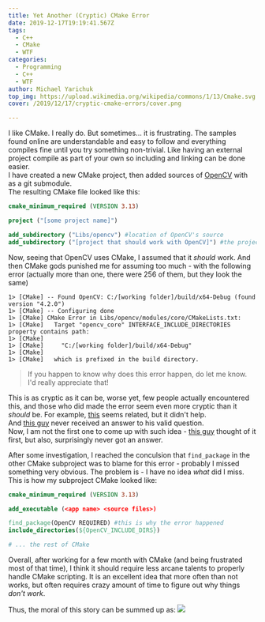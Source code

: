 ```yaml
---
title: Yet Another (Cryptic) CMake Error
date: 2019-12-17T19:19:41.567Z
tags:
  - C++
  - CMake
  - WTF
categories:
  - Programming
  - C++
  - WTF
author: Michael Yarichuk
top_img: https://upload.wikimedia.org/wikipedia/commons/1/13/Cmake.svg
cover: /2019/12/17/cryptic-cmake-errors/cover.png

---
```

I like CMake. I really do. But sometimes... it is frustrating.
The samples found online are understandable and easy to follow and everything compiles fine until you try something non-trivial. 
Like having an external project compile as part of your own so including and linking can be done easier.  
I have created a new CMake project, then added sources of [OpenCV](https://github.com/opencv/opencv) with as a git submodule.  
The resulting CMake file looked like this:

```cmake
cmake_minimum_required (VERSION 3.13)

project ("[some project name]")

add_subdirectory ("Libs/opencv") #location of OpenCV's source
add_subdirectory ("[project that should work with OpenCV]") #the project I want to add refernce to OpenCV
```

Now, seeing that OpenCV uses CMake, I assumed that it *should* work. And then CMake gods punished me for assuming too much - with the following error (actually more than one, there were 256 of them, but they look the same)
```log
1> [CMake] -- Found OpenCV: C:/[working folder]/build/x64-Debug (found version "4.2.0") 
1> [CMake] -- Configuring done
1> [CMake] CMake Error in Libs/opencv/modules/core/CMakeLists.txt:
1> [CMake]   Target "opencv_core" INTERFACE_INCLUDE_DIRECTORIES property contains path:
1> [CMake] 
1> [CMake]     "C:/[working folder]/build/x64-Debug"
1> [CMake] 
1> [CMake]   which is prefixed in the build directory.
```
> If you happen to know why does this error happen, do let me know. I'd really appreciate that!

This is as cryptic as it can be, worse yet, few people actually encountered this, and those who did made the error seem even more cryptic than it *should* be.
For example, [this](https://cmake.org/pipermail/cmake-developers/2013-March/018513.html) seems related, but it didn't help.  
And [this guy](https://cmake.org/pipermail/cmake/2016-June/063717.html) never received an answer to his valid question.  
Now, I am not the first one to come up with such idea - [this guy](https://answers.opencv.org/question/217218/how-to-link-with-opencv-as-cmake-subdirectory/) thought of it first, but also, surprisingly never got an answer.   

After some investigation, I reached the conculsion that ``find_package`` in the other CMake subproject was to blame for this error - probably I missed something very obvious. The problem is - I have no idea *what* did I miss.  
This is how my subproject CMake looked like:
```cmake
cmake_minimum_required (VERSION 3.13)

add_executable (<app name> <source files>)

find_package(OpenCV REQUIRED) #this is why the error happened
include_directories(${OpenCV_INCLUDE_DIRS})

# ... the rest of CMake
```


Overall, after working for a few month with CMake (and being frustrated most of that time), I think it should require less arcane talents to properly handle CMake scripting. It is an excellent idea that more often than not works, but often requires crazy amount of time to figure out why things *don't work*.

Thus, the moral of this story can be summed up as:
![](meme.jpg)